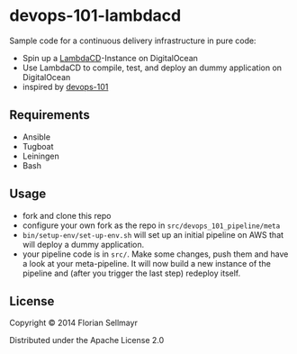 # devops-101-lambdacd

Sample code for a continuous delivery infrastructure in pure code: 

* Spin up a [LambdaCD](https://github.com/flosell/lambdacd)-Instance on DigitalOcean
* Use LambdaCD to compile, test, and deploy an dummy application on DigitalOcean
* inspired by [devops-101](https://github.com/kgxsz/devops-101)

## Requirements

* Ansible
* Tugboat
* Leiningen
* Bash

## Usage

* fork and clone this repo
* configure your own fork as the repo in `src/devops_101_pipeline/meta`
* `bin/setup-env/set-up-env.sh` will set up an initial pipeline on AWS that will deploy a dummy application.
* your pipeline code is in `src/`. Make some changes, push them and have a look at your meta-pipeline. It will now build a new instance of the pipeline and (after you trigger the last step) redeploy itself.


## License

Copyright © 2014 Florian Sellmayr

Distributed under the Apache License 2.0
